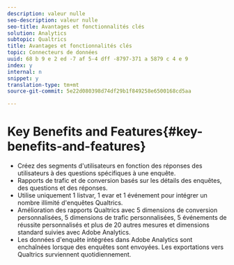```yaml
---
description: valeur nulle
seo-description: valeur nulle
seo-title: Avantages et fonctionnalités clés
solution: Analytics
subtopic: Qualtrics
title: Avantages et fonctionnalités clés
topic: Connecteurs de données
uuid: 68 b 9 e 2 ed -7 af 5-4 dff -8797-371 a 5879 c 4 e 9
index: y
internal: n
snippet: y
translation-type: tm+mt
source-git-commit: 5e22d080398d74df29b1f849258e6500168cd5aa

---
```



# Key Benefits and Features{#key-benefits-and-features}

* Créez des segments d'utilisateurs en fonction des réponses des utilisateurs à des questions spécifiques à une enquête.
* Rapports de trafic et de conversion basés sur les détails des enquêtes, des questions et des réponses.
* Utilise uniquement 1 listvar, 1 evar et 1 événement pour intégrer un nombre illimité d'enquêtes Qualtrics.
* Amélioration des rapports Qualtrics avec 5 dimensions de conversion personnalisées, 5 dimensions de trafic personnalisées, 5 événements de réussite personnalisés et plus de 20 autres mesures et dimensions standard suivies avec Adobe Analytics.
* Les données d'enquête intégrées dans Adobe Analytics sont enchaînées lorsque des enquêtes sont envoyées. Les exportations vers Qualtrics surviennent quotidiennement.

